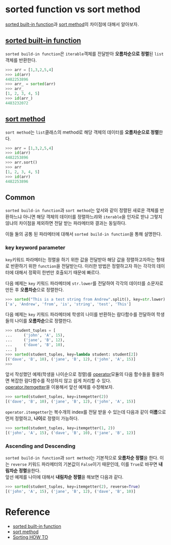 # sorted function vs sort method

[sorted built-in function](https://docs.python.org/3/library/functions.html#sorted)과 [sort method](https://docs.python.org/3/library/stdtypes.html#list.sort)의 차이점에 대해서 알아보자. 

## [sorted built-in function](https://docs.python.org/3/library/functions.html#sorted)

`sorted build-in function`은 `iterable`객체를 전달받아 **오름차순으로 정렬**된 `list`객체를 반환한다.  

```python
>>> arr = [1,3,2,5,4]
>>> id(arr)
4482253896
>>> arr_ = sorted(arr)
>>> arr_
[1, 2, 3, 4, 5]
>>> id(arr_)
4483232072
```

## [sort method](https://docs.python.org/3/library/stdtypes.html#list.sort)

`sort method`는 `list`클래스의 method로 해당 객체의 데이터를 **오름차순으로 정렬**한다.  

```python
>>> arr = [1,3,2,5,4]
>>> id(arr)
4482253896
>>> arr.sort()
>>> arr
[1, 2, 3, 4, 5]
>>> id(arr)
4482253896
```

## Common

`sorted build-in function`과 `sort method`는 앞서와 같이 정렬된 새로운 객체를 반환하느냐 아니면 해당 객체의 데이터를 정렬하느랴와 `iterable`을 인자로 받냐 그렇지 않냐의 차이점을 제외하면 전달 받는 파라메터와 결과는 동일하다.

이들 둘의 공통 된 파라메터에 대해서 `sorted build-in function`을 통해 설명한다. 

### key keyword parameter

`key`키워드 파라메터는 정렬을 하기 위한 값을 전달받아 해당 값을 정렬하고자하는 형태로 반환하기 위한 `function`을 전달받는다. 이러한 방법은 정렬하고자 하는 각각의 데이터에 대해서 정확히 한번만 호츌되기 때문에 빠르다.   

다음 예제는 `key` 키워드 파라메터에 `str.lower`를 전달하여 각각의 데이터를 소문자로 만든 후 **오름차순**으로 정렬한다. 

```python
>>> sorted("This is a test string from Andrew".split(), key=str.lower)
['a', 'Andrew', 'from', 'is', 'string', 'test', 'This']
```

다음 예제는 `key` 키워드 파라메터에 학생의 나이를 반환하는 람다함수를 전달하여 학생들의 나이를 **오름차순**으로 정렬한다. 

```python
>>> student_tuples = [
...     ('john', 'A', 15),
...     ('jane', 'B', 12),
...     ('dave', 'B', 10),
... ]
>>> sorted(student_tuples, key=lambda student: student[2])
[('dave', 'B', 10), ('jane', 'B', 12), ('john', 'A', 15)]
>>>
```

앞서 작성했던 예제(학생을 나이순으로 정렬)를 [operator](https://docs.python.org/3/library/operator.html#module-operator)모듈의 다음 함수들을 활용하면 복잡한 람다함수를 작성하지 않고 쉽게 처리할 수 있다.  
[operator.itemgetter](https://docs.python.org/3/library/operator.html#operator.itemgetter)을 이용해서 앞선 예제를 수정해보자.

```python
>>> sorted(student_tuples, key=itemgetter(2))
[('dave', 'B', 10), ('jane', 'B', 12), ('john', 'A', 15)]
```

`operator.itemgetter`는 복수개의 index를 전달 받을 수 있는데 다음과 같이 **이름**으로 먼저 정렬하고, **나이**로 정렬이 가능하다.

```python
>>> sorted(student_tuples, key=itemgetter(1, 2))
[('john', 'A', 15), ('dave', 'B', 10), ('jane', 'B', 12)]
```

### Ascending and Descending

`sorted build-in function`과 `sort method`는 기본적으로 **오름차순 정렬**을 한다. 이는 `reverse` 키워드 파라메터의 기본값이 `False`이기 때문인데, 이를 `True`로 바꾸면 **내림차순 정렬**을한다.  
앞선 예제를 나이에 대해서 **내림차순 정렬**을 해보면 다음과 같다.  

```python
>>> sorted(student_tuples, key=itemgetter(2), reverse=True)
[('john', 'A', 15), ('jane', 'B', 12), ('dave', 'B', 10)]
```

# Reference

* [sorted built-in function](https://docs.python.org/3/library/functions.html#sorted)
* [sort method](https://docs.python.org/3/library/stdtypes.html#list.sort)
* [Sorting HOW TO](https://docs.python.org/3/howto/sorting.html#sortinghowto)
